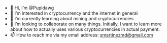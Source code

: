 - 👋 Hi, I’m @Pupidawg
- 👀 I’m interested in cryptocurrency and the internet in general
- 🌱 I’m currently learning about mining and cryptocurrencies
- 💞️ I’m looking to collaborate on many things. Initially, I want to learn more about how to actually uses various cryptocurrencies in actual payment. 
- 📫 How to reach me via my email address: smartinezmd@gmail.com

<!---
Pupidawg/Pupidawg is a ✨ special ✨ repository because its `README.md` (this file) appears on your GitHub profile.
You can click the Preview link to take a look at your changes.
--->
